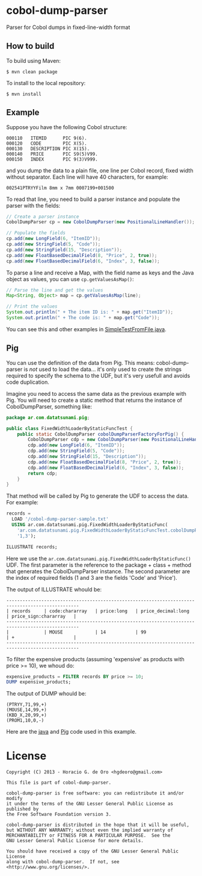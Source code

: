 cobol-dump-parser
=================

Parser for Cobol dumps in fixed-line-width format

## How to build

To build using Maven:

    $ mvn clean package

To install to the local repository:

    $ mvn install


## Example

Suppose you have the following Cobol structure:

```cobol
000110   ITEMID      PIC 9(6).
000120   CODE        PIC X(5).
000130   DESCRIPTION PIC X(15).
000140   PRICE       PIC S9(5)V99.
000150   INDEX       PIC 9(3)V999.
```

and you dump the data to a plain file, one line per Cobol record, fixed width without separator. Each line will have 40 characters, for example:

    002541PTRYYFilm 8mm x 7mm 0007199+001500

To read that line, you need to build a parser instance and populate the parser with the fields:

```java
// Create a parser instance
CobolDumpParser cp = new CobolDumpParser(new PositionalLineHandler());

// Populate the fields
cp.add(new LongField(6, "ItemID"));
cp.add(new StringField(5, "Code"));
cp.add(new StringField(15, "Description"));
cp.add(new FloatBasedDecimalField(8, "Price", 2, true));
cp.add(new FloatBasedDecimalField(6, "Index", 3, false));
```

To parse a line and receive a Map, with the field name as keys and the Java object as values, you can use `cp.getValuesAsMap()`:

```java
// Parse the line and get the values
Map<String, Object> map = cp.getValuesAsMap(line);

// Print the values
System.out.println(" + The item ID is: " + map.get("ItemID"));
System.out.println(" + The code is: " + map.get("Code"));
```

You can see this and other examples in [SimpleTestFromFile.java](src/test/java/ar/com/datatsunami/bigdata/cobol/SimpleTestFromFile.java).

## Pig

You can use the definition of the data from Pig. This means: cobol-dump-parser is *not* used to load the data... it's only used to create the strings required to specify the schema to the UDF, but it's very usefull and avoids code duplication.

Imagine you need to access the same data as the previous example with Pig. You will need to create a static method that returns the instance of CobolDumpParser, something like:

```java
package ar.com.datatsunami.pig;

public class FixedWidthLoaderByStaticFuncTest {
	public static CobolDumpParser cobolDumpParserFactoryForPig() {
		CobolDumpParser cdp = new CobolDumpParser(new PositionalLineHandler());
		cdp.add(new LongField(6, "ItemID"));
		cdp.add(new StringField(5, "Code"));
		cdp.add(new StringField(15, "Description"));
		cdp.add(new FloatBasedDecimalField(8, "Price", 2, true));
		cdp.add(new FloatBasedDecimalField(6, "Index", 3, false));
		return cdp;
	}
}
```

That method will be called by Pig to generate the UDF to access the data. For example:

```sql
records =
  LOAD '/cobol-dump-parser-sample.txt'
  USING ar.com.datatsunami.pig.FixedWidthLoaderByStaticFunc(
    'ar.com.datatsunami.pig.FixedWidthLoaderByStaticFuncTest.cobolDumpParserFactoryForPig',
    '1,3');

ILLUSTRATE records;
```

Here we use the `ar.com.datatsunami.pig.FixedWidthLoaderByStaticFunc()` UDF. The first parameter is
the reference to the package + class + method that generates the CobolDumpParser instance. The second
parameter are the index of required fields (1 and 3 are the fields 'Code' and 'Price').

The output of ILLUSTRATE whould be:

```
-------------------------------------------------------------------------------------------------
| records     | code:chararray   | price:long   | price_decimal:long   | price_sign:chararray   | 
-------------------------------------------------------------------------------------------------
|             | MOUSE            | 14           | 99                   | +                      | 
-------------------------------------------------------------------------------------------------
```

To filter the expensive products (assuming 'expensive' as products with price >= 10), we whoud do:

```sql
expensive_products = FILTER records BY price >= 10;
DUMP expensive_products;
```

The output of DUMP whould be:

```
(PTRYY,71,99,+)
(MOUSE,14,99,+)
(KBD_X,20,99,+)
(PROM1,10,0,-)
```

Here are the [java](src/test/java/ar/com/datatsunami/pig/FixedWidthLoaderByStaticFuncTest.java)
and [Pig](src/test/pig/sample_03_dump_expensive_products.pig) code used in this example.

<!--

## Hadoop

To avoid converting to String(), and use Hadoop's Text instances:

	// Taken from src/test/java/ar/com/datatsunami/bigdata/cobol/linehandler/PositionalLineHandlerForHadoopTest.java

	// setup() { ... }
	
	Text OUTPUT_KEY = new Text();
	Text OUTPUT_VALUE = new Text();
	
	int cobolFieldWithKey = cp.getFieldIndexFromFieldName("Code");
	int cobolFieldWithValue = cp.getFieldIndexFromFieldName("Description");
	
	// map() { ... }
	
	Text inputValue = LineHandlerTestUtils.line1AsText;
	
	cp.copyValueToText(inputValue, cobolFieldWithKey, OUTPUT_KEY);
	cp.copyValueToText(inputValue, cobolFieldWithValue, OUTPUT_VALUE);

TODO: add example with `PositionalLineHandler` + `CobolDumpParser.getItemsValues()`


## Performance

Using `CobolDumpParser.getItemsWithLabels()` I've processed a dump with 45.000.000 lines (> 8GB) and took 6 minutes.

Using `PositionalLineHandler` and `CobolDumpParser.getItemsValues()` I've processed the same dump (45.000.000 lines) and took 3 minutes 45 seconds.

TODO: check performance of `copyItemsValuesByFieldIndexes(Text text, int[] fieldIndexes, Text[] out)`. That method uses Text's byte[] buffers, avoiding converting to String.

-->

# License

    Copyright (C) 2013 - Horacio G. de Oro <hgdeoro@gmail.com>

    This file is part of cobol-dump-parser.

    cobol-dump-parser is free software: you can redistribute it and/or modify
    it under the terms of the GNU Lesser General Public License as published by
    the Free Software Foundation version 3.

    cobol-dump-parser is distributed in the hope that it will be useful,
    but WITHOUT ANY WARRANTY; without even the implied warranty of
    MERCHANTABILITY or FITNESS FOR A PARTICULAR PURPOSE.  See the
    GNU Lesser General Public License for more details.

    You should have received a copy of the GNU Lesser General Public License
    along with cobol-dump-parser.  If not, see <http://www.gnu.org/licenses/>.


